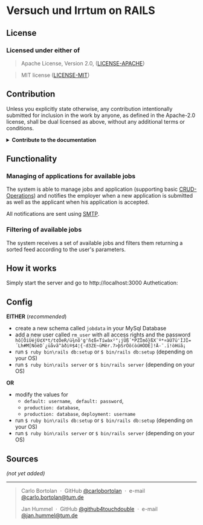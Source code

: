 <h1>Versuch und Irrtum on RAILS</h1>

## License

### Licensed under either of

> Apache License, Version 2.0, ([LICENSE-APACHE](http://www.apache.org/licenses/LICENSE-2.0))

> MIT license ([LICENSE-MIT](http://opensource.org/licenses/MIT))

## Contribution

Unless you explicitly state otherwise, any contribution intentionally submitted for inclusion in the work by anyone, as
defined in the Apache-2.0 license, shall be dual licensed as above, without any additional terms or conditions.
<details><summary><b>Contribute to the documentation</b></summary>

1. Install the necessary gem using `$ gem install yard`
2. Write new code/comments
3. Update the documentation
   using `$ yardoc 'app/views/*.html.erb' 'app/controllers/*.rb' 'app/models/*.rb' 'app/helpers/*.rb' 'app/repository/*.rb' 'app/service/*.rb' 'app/controllers/*.rb' 'lib/**/*.rb'`
4. View the documentation under: http://localhost:63342/<your-project-name>/doc/

</details>

## Functionality

### Managing of applications for available jobs

The system is able to manage jobs and application (supporting
basic [CRUD-Operations](https://www.javatpoint.com/crud-operations-in-sql)) and notifies the employer when a new
application is submitted as well as the applicant when his application is accepted.

All notifications are sent using [SMTP](https://en.wikipedia.org/wiki/Simple_Mail_Transfer_Protocol).

### Filtering of available jobs

The system receives a set of available jobs and filters them returning a sorted feed according to the user's parameters.

## How it works

Simply start the server and go to http://localhost:3000
Authetication:

## Config

**EITHER** (*recommended*)

- create a new schema called `jobdata` in your MySql Database
- add a new user called `rm_user` with all access rights and the
  password ``` hô[ÕiÚéjÚ¢X*t/t¢ÕeR/ü¾nõ'g'ñ¢ß«Tíwàx²"¡jÛß´*PZÏmõ}ßX¨º*¤àÙ7ü'ÌJÌ=´Lh#M[NöèD`¿üåvã^àði®$4¦{·d3ZE~üMêr.7>þSrÖô(òúHÒDÊ]!Ä-¯.ï!òHúã¡```
- run `$ ruby bin\rails db:setup` or `$ bin/rails db:setup` (depending on your OS)
- run `$ ruby bin\rails server` or `$ bin/rails server` (depending on your OS)

**OR**

- modify the values for
    - `default: username`, ` default: password`,
    - `production: database`,
    - `production: database`, `deployment: username`
- run `$ ruby bin\rails db:setup` or `$ bin/rails db:setup` (depending on your OS)
- run `$ ruby bin\rails server` or `$ bin/rails server` (depending on your OS)

## Sources

*(not yet added)*

---
> Carlo Bortolan &nbsp;&middot;&nbsp;
> GitHub [@carlobortolan](https://github.com/carlobortolan) &nbsp;&middot;&nbsp;
> e-mail [@carlo.bortolan@tum.de](carlo.bortolan@tum.de)
>
> Jan Hummel &nbsp;&middot;&nbsp;
> GitHub [@github4touchdouble](https://github.com/github4touchdouble) &nbsp;&middot;&nbsp;
> e-mail [@jan.hummel@tum.de](jan.hummel@tum.de)